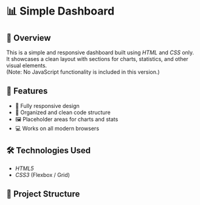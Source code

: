 # 📊 Simple Dashboard

## 📝 Overview
This is a simple and responsive dashboard built using *HTML* and *CSS* only.  
It showcases a clean layout with sections for charts, statistics, and other visual elements.  
(Note: No JavaScript functionality is included in this version.)

## 🎯 Features
- 🎨 Fully responsive design
- 📁 Organized and clean code structure
- 🖼 Placeholder areas for charts and stats
- 💻 Works on all modern browsers

## 🛠 Technologies Used
- *HTML5*
- *CSS3* (Flexbox / Grid)

## 📂 Project Structure
